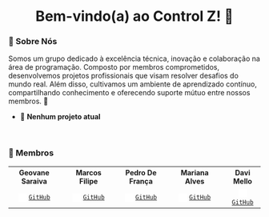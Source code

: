 <a>
    <h1 align="center">
        Bem-vindo(a) ao Control Z! 🚀
    </h1>
</a>

### 🔎 Sobre Nós
Somos um grupo dedicado à excelência técnica, inovação e colaboração na área de programação. Composto por membros comprometidos, desenvolvemos projetos profissionais que visam resolver desafios do mundo real. Além disso, cultivamos um ambiente de aprendizado contínuo, compartilhando conhecimento e oferecendo suporte mútuo entre nossos membros. 🤝

- 🛑 **Nenhum projeto atual**

&nbsp;
### 👥 Membros
<table align="center">
    <tr>
        <th colspan="2">Geovane Saraiva</th>
        <th></th>
        <th colspan="2">Marcos Filipe</th>
        <th></th>
        <th colspan="2">Pedro De França</th>
        <th></th>
        <th colspan="2">Mariana Alves</th>
        <th></th>
        <th colspan="2">Davi Mello</th>
    </tr>
    <tr>
        <td align="center" colspan="2">
            <img align="center" src="github-mark-white.svg" width="17" height="17" />
            <code><a href="https://github.com/0LostConnection">GitHub</a></code>
        </td>
        <td></td>
        <td align="center" colspan="2">
            <img align="center" src="github-mark-white.svg" width="17" height="17" />
            <code><a href="https://github.com/Kanelaaa">GitHub</a></code>
        </td>
        <td></td>
        <td align="center" colspan="2">
            <img align="center" src="github-mark-white.svg" width="17" height="17" />
            <code><a href="https://github.com/ControlZ-DevTeam">GitHub</a></code>
        </td>
        <td></td>
        <td align="center" colspan="2">
            <img align="center" src="github-mark-white.svg" width="17" height="17" />
            <code><a href="https://github.com/Puffl1y">GitHub</a></code>
        </td>
        <td></td>
        <td align="center" colspan="2">
            <img align="center" src="github-mark-white.svg" width="17" height="17" />
            <code><a href="https://github.com/Mer4kiz">GitHub</a></code>
        </td>
</table>
